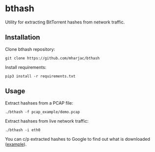 # bthash
Utility for extracting BitTorrent hashes from network traffic.

## Installation
Clone bthash repository:
```
git clone https://github.com/mharjac/bthash
```
Install requirements:
```
pip3 install -r requirements.txt
```
## Usage
Extract hashses from a PCAP file:
```
./bthash -f pcap_example/demo.pcap
````
Extract hashses from live network traffic:
```
./bthash -i eth0
```
You can c/p extracted hashes to Google to find out what is downloaded ([example](https://www.google.com/search?q=5a8ce26e8a19a877d8ccc927fcc18e34e1f5ff67)).
